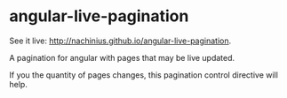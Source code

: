 # angular-live-pagination

See it live: http://nachinius.github.io/angular-live-pagination.

A pagination for angular with pages that may be live updated.

If you the quantity of pages changes, this pagination control directive will help.

